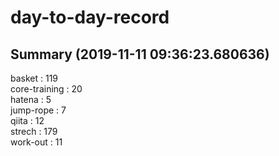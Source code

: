 # day-to-day-record  
## Summary  (2019-11-11 09:36:23.680636)  
basket : 119  
core-training : 20  
hatena : 5  
jump-rope : 7  
qiita : 12  
strech : 179  
work-out : 11  
